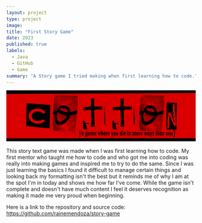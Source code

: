 ```yaml
---
layout: project
type: project
image: 
title: "First Story Game"
date: 2023
published: true
labels:
  - Java
  - GitHub
  - Game
summary: "A Story game I tried making when first learning how to code."
---
```


<img class="img-fluid" src="../img/cotton/cotton-header.png">


This story text game was made when I was first learning how to code. My first mentor who taught me how to code and who got me into coding was really into making games and inspired me to try to do the same. Since I was just learning the basics I found it difficult to manage certain things and looking back my formatting isn't the best but it reminds me of why I am at the spot I'm in today and shows me how far I've come.  While the game isn't complete and doesn't have much content I feel it deserves recognition as making it made me very proud when beginning.

Here is a link to the repository and source code: https://github.com/rainemendoza/story-game
